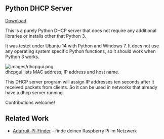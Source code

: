 Python DHCP Server
------------------

[Download](https://github.com/niccokunzmann/python_dhcp_server/releases)

This is a purely Python DHCP server that does not require any additional libraries or installs other that Python 3.

It was testet under Ubuntu 14 with Python and Windows 7. It does not use any operating system specific Python functions, so it should work when Python 3 works.

![images/dhcpgui.png](images/dhcpgui.png)  
dhcpgui lists MAC address, IP address and host name.

This DHCP server program will assign IP addresses ten seconds after it received packets from clients. So it can be used in networks that already have a dhcp server running.

Contributions welcome!

Related Work
------------

- [Adafruit-Pi-Finder](https://github.com/adafruit/Adafruit-Pi-Finder) - finde deinen Raspberry Pi im Netzwerk
